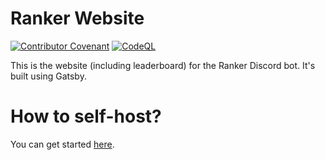 # Ranker Website
[![Contributor Covenant](https://img.shields.io/badge/Contributor%20Covenant-2.1-4baaaa.svg)](CODE_OF_CONDUCT.md)
[![CodeQL](https://github.com/Ranker-Team/Website/actions/workflows/codeql-analysis.yml/badge.svg)](https://github.com/Ranker-Team/Website/actions/workflows/codeql-analysis.yml)

This is the website (including leaderboard) for the Ranker Discord bot. It's built using Gatsby.

# How to self-host?
You can get started [here](/docs/get-started/building.md).
